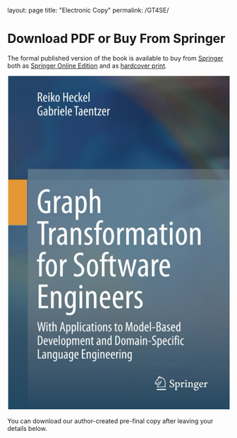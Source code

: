 layout: page
title: "Electronic Copy"
permalink: /GT4SE/

# Download PDF or Buy From Springer

The formal published version of the book is available to buy from [Springer](https://www.springer.com/) both as [Springer Online Edition](https://link.springer.com/book/10.1007/978-3-030-43916-3) and as [hardcover print](https://www.springer.com/978-3-030-43915-6).

![GT4SE book cover](GT4SEBookCover.png)

You can download our author-created pre-final copy after leaving your details below.



